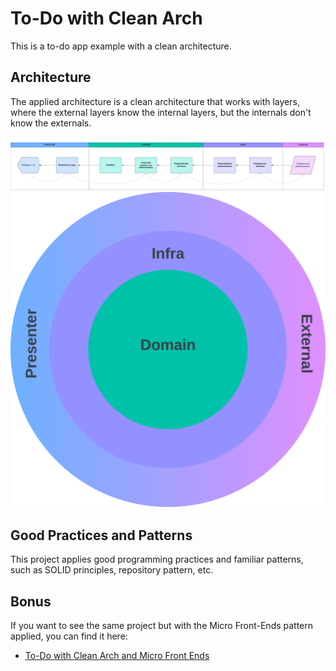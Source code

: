 # To-Do with Clean Arch

This is a to-do app example with a clean architecture.

## Architecture

The applied architecture is a clean architecture that works with layers, where the external layers know the internal layers, but the internals don't know the externals.

![Image](assets/clean_arch_todo_app.png)
![Image](assets/clean_arch_onion_todo_app.png)

## Good Practices and Patterns

This project applies good programming practices and familiar patterns, such as SOLID principles, repository pattern, etc.

## Bonus 

If you want to see the same project but with the Micro Front-Ends pattern applied, you can find it here:

- [To-Do with Clean Arch and Micro Front Ends](https://github.com/mathsilva-dev/todo_mfe_monorepo)
